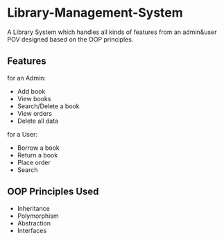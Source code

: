 # Library-Management-System
A Library System which handles all kinds of features from an admin&amp;user POV designed based on the OOP principles.
## Features
for an Admin:
- Add book
- View books
- Search/Delete a book
- View orders
- Delete all data

for a User:
- Borrow a book
- Return a book
- Place order
- Search

## OOP Principles Used
- Inheritance
- Polymorphism
- Abstraction
- Interfaces
